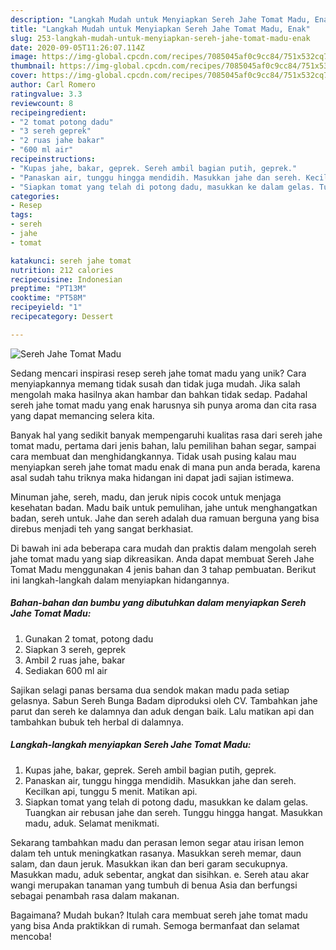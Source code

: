 ```yaml
---
description: "Langkah Mudah untuk Menyiapkan Sereh Jahe Tomat Madu, Enak"
title: "Langkah Mudah untuk Menyiapkan Sereh Jahe Tomat Madu, Enak"
slug: 253-langkah-mudah-untuk-menyiapkan-sereh-jahe-tomat-madu-enak
date: 2020-09-05T11:26:07.114Z
image: https://img-global.cpcdn.com/recipes/7085045af0c9cc84/751x532cq70/sereh-jahe-tomat-madu-foto-resep-utama.jpg
thumbnail: https://img-global.cpcdn.com/recipes/7085045af0c9cc84/751x532cq70/sereh-jahe-tomat-madu-foto-resep-utama.jpg
cover: https://img-global.cpcdn.com/recipes/7085045af0c9cc84/751x532cq70/sereh-jahe-tomat-madu-foto-resep-utama.jpg
author: Carl Romero
ratingvalue: 3.3
reviewcount: 8
recipeingredient:
- "2 tomat potong dadu"
- "3 sereh geprek"
- "2 ruas jahe bakar"
- "600 ml air"
recipeinstructions:
- "Kupas jahe, bakar, geprek. Sereh ambil bagian putih, geprek."
- "Panaskan air, tunggu hingga mendidih. Masukkan jahe dan sereh. Kecilkan api, tunggu 5 menit. Matikan api."
- "Siapkan tomat yang telah di potong dadu, masukkan ke dalam gelas. Tuangkan air rebusan jahe dan sereh. Tunggu hingga hangat. Masukkan madu, aduk. Selamat menikmati."
categories:
- Resep
tags:
- sereh
- jahe
- tomat

katakunci: sereh jahe tomat 
nutrition: 212 calories
recipecuisine: Indonesian
preptime: "PT13M"
cooktime: "PT58M"
recipeyield: "1"
recipecategory: Dessert

---
```



![Sereh Jahe Tomat Madu](https://img-global.cpcdn.com/recipes/7085045af0c9cc84/751x532cq70/sereh-jahe-tomat-madu-foto-resep-utama.jpg)

Sedang mencari inspirasi resep sereh jahe tomat madu yang unik? Cara menyiapkannya memang tidak susah dan tidak juga mudah. Jika salah mengolah maka hasilnya akan hambar dan bahkan tidak sedap. Padahal sereh jahe tomat madu yang enak harusnya sih punya aroma dan cita rasa yang dapat memancing selera kita.

Banyak hal yang sedikit banyak mempengaruhi kualitas rasa dari sereh jahe tomat madu, pertama dari jenis bahan, lalu pemilihan bahan segar, sampai cara membuat dan menghidangkannya. Tidak usah pusing kalau mau menyiapkan sereh jahe tomat madu enak di mana pun anda berada, karena asal sudah tahu triknya maka hidangan ini dapat jadi sajian istimewa.

Minuman jahe, sereh, madu, dan jeruk nipis cocok untuk menjaga kesehatan badan. Madu baik untuk pemulihan, jahe untuk menghangatkan badan, sereh untuk. Jahe dan sereh adalah dua ramuan berguna yang bisa direbus menjadi teh yang sangat berkhasiat.


Di bawah ini ada beberapa cara mudah dan praktis dalam mengolah sereh jahe tomat madu yang siap dikreasikan. Anda dapat membuat Sereh Jahe Tomat Madu menggunakan 4 jenis bahan dan 3 tahap pembuatan. Berikut ini langkah-langkah dalam menyiapkan hidangannya.

<!--inarticleads1-->

##### Bahan-bahan dan bumbu yang dibutuhkan dalam menyiapkan Sereh Jahe Tomat Madu:

1. Gunakan 2 tomat, potong dadu
1. Siapkan 3 sereh, geprek
1. Ambil 2 ruas jahe, bakar
1. Sediakan 600 ml air


Sajikan selagi panas bersama dua sendok makan madu pada setiap gelasnya. Sabun Sereh Bunga Badam diproduksi oleh CV. Tambahkan jahe parut dan sereh ke dalamnya dan aduk dengan baik. Lalu matikan api dan tambahkan bubuk teh herbal di dalamnya. 

<!--inarticleads2-->

##### Langkah-langkah menyiapkan Sereh Jahe Tomat Madu:

1. Kupas jahe, bakar, geprek. Sereh ambil bagian putih, geprek.
1. Panaskan air, tunggu hingga mendidih. Masukkan jahe dan sereh. Kecilkan api, tunggu 5 menit. Matikan api.
1. Siapkan tomat yang telah di potong dadu, masukkan ke dalam gelas. Tuangkan air rebusan jahe dan sereh. Tunggu hingga hangat. Masukkan madu, aduk. Selamat menikmati.


Sekarang tambahkan madu dan perasan lemon segar atau irisan lemon dalam teh untuk meningkatkan rasanya. Masukkan sereh memar, daun salam, dan daun jeruk. Masukkan ikan dan beri garam secukupnya. Masukkan madu, aduk sebentar, angkat dan sisihkan. e. Sereh atau akar wangi merupakan tanaman yang tumbuh di benua Asia dan berfungsi sebagai penambah rasa dalam makanan. 

Bagaimana? Mudah bukan? Itulah cara membuat sereh jahe tomat madu yang bisa Anda praktikkan di rumah. Semoga bermanfaat dan selamat mencoba!
